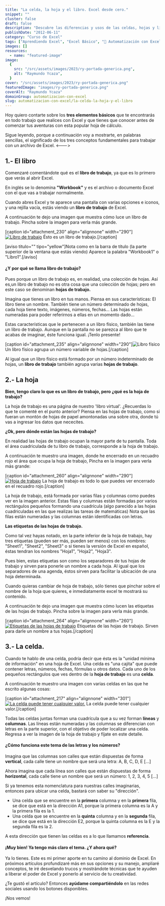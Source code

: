 ```yaml
---
title: "La celda, la hoja y el libro. Excel desde cero."
snippet: ""
cluster: false
draft: false
description: "Descubre las diferencias y usos de las celdas, hojas y libros en Excel, la herramienta de hojas de cálculo más popular del mundo."
publishDate: "2012-06-11"
category: "Curso de Excel"
tags: ["Aprendiendo Excel", "Excel Básico", "🤖 Automatización con Excel"]
images: []
resources:
  - name: "featured-image"
image:
  {
    src: "/src/assets/images/2023/ry-portada-generica.png",
    alt: "Raymundo Ycaza",
  }
cover: "/src/assets/images/2023/ry-portada-generica.png"
featuredImage: "images/ry-portada-generica.png"
coverAlt: "Raymundo Ycaza"
domainGroup: automatizacion-con-excel
slug: automatizacion-con-excel/la-celda-la-hoja-y-el-libro
---
```


Hoy quiero contarte sobre los **tres elementos básicos** que te encontrarás en todo trabajo que realices con Excel y que tienes que conocer antes de comenzar tus aventuras con esta popular hoja de cálculo.

Sigue leyendo, porque a continuación voy a mostrarte, en palabras sencillas, el significado de los tres conceptos fundamentales para trabajar con un archivo de Excel.
<--->

## 1.- El libro

Comenzaré comentándote qué es el **libro de trabajo**, ya que es lo primero que verás al abrir Excel.

En inglés se lo denomina **"Workbook"** y es el archivo o documento Excel con el que vas a trabajar normalmente.

Cuando abres Excel y te aparece una pantalla con varias opciones e iconos, y una rejilla vacía, estás viendo un **libro de trabajo** de Excel.

A continuación te dejo una imagen que muestra cómo luce un libro de trabajo. Pincha sobre la imagen para verla más grande.

\[caption id="attachment_230" align="alignnone" width="290"\][![Libro de trabajo](/src/assets/images/2023/libro-trabajo-290x2901.png "Libro de trabajo")](https://www.raymundoycaza.com/excel-basico/celda-hoja-libro.html/attachment/libro-trabajo) Ésto es un libro de trabajo.\[/caption\]

\[aviso titulo="" tipo="yellow"\]Nota como en la barra de título (la parte superior de la ventana que estás viendo) Aparece la palabra "Workbook1" o "Libro1".\[/aviso\]

#### ¿Y por qué se llama libro de trabajo?

Pues porque un libro de trabajo es, en realidad, una colección de hojas. Así es,un libro de trabajo no es otra cosa que una colección de hojas; pero en este caso se denominan **hojas de trabajo.**

Imagina que tienes un libro en tus manos. Piensa en sus características: El libro tiene un nombre. También tiene un número determinado de hojas, cada hoja tiene texto, imágenes, números, fechas... Las hojas están numeradas para poder referirnos a ellas en un momento dado...

Estas características que le pertenecen a un libro físico, también las tiene un libro de trabajo. Aunque en la pantalla no se parezca al libro que te acabas de imaginar, éste funciona igual. ¡Tenlo presente!

\[caption id="attachment_235" align="alignnone" width="290"\]![Libro físico](/src/assets/images/2023/free-stock-vector-open-book-by-the-wind-1160-290x2901.jpg "Libro físico") Un libro físico agrupa un número variable de hojas.\[/caption\]

Al igual que un libro físico está formado por un número indeterminado de hojas, un **libro de trabajo** también agrupa varias **hojas de trabajo**.

## 2.- La hoja

**Bien, tengo claro lo que es un libro de trabajo, pero ¿qué es la hoja de trabajo?**

La hoja de trabajo es una página de nuestro 'libro virtual'. ¿Recuerdas lo que te comenté en el punto anterior? Piensa en las hojas de trabajo, como si fueran un montón de hojas de papel amontonadas una sobre otra, donde tú vas a ingresar los datos que nececites.

**¿Ok, pero dónde están las hojas de trabajo?**

En realidad las hojas de trabajo ocupan la mayor parte de tu pantalla. Toda el área cuadriculada de tu libro de trabajo, corresponde a la hoja de trabajo.

A continuación te muestro una imagen, donde he encerrado en un recuadro rojo el área que ocupa la hoja de trabajo, Pincha en la imagen para verla más grande:

\[caption id="attachment_260" align="alignnone" width="290"\][![Hoja de trabajo](/src/assets/images/2023/hoja-trabajo-290x2901.png "Hoja de trabajo")](http://raymundoycaza.com/wp-content/uploads/hoja-trabajo.png) La hoja de trabajo es todo lo que puedes ver encerrado en el recuadro rojo.\[/caption\]

La hoja de trabajo, está formada por varias filas y columnas como puedes ver en la imagen anterior. Estas filas y columnas están formadas por varios rectángulos pequeños formando una cuadrícula (algo parecido a las hojas cuadriculadas en las que realizas las tareas de matemáticas) Nota que las filas están numeradas y las columnas están identificadas con letras.

**Las etiquetas de las hojas de trabajo.**

Como tal vez hayas notado, en la parte inferior de la hoja de trabajo, hay tres etiquetas (pueden ser más, pueden ser menos) con los nombres: "Sheet1", "Sheet2", "Sheet3" o si tienes la versión de Excel en español, éstas tendran los nombres "Hoja1", "Hoja2", "Hoja3".

Pues bien, estas etiquetas son como los separadores de tus hojas de trabajo y sirven para ponerle un nombre a cada hoja. Al igual que los separadores de una agenda, éstos sirven para facilitar la ubicación de una hoja determinada.

Cuando quieras cambiar de hoja de trabajo, sólo tienes que pinchar sobre el nombre de la hoja que quieres, e inmediatamente excel te mostrará su contenido.

A continuación te dejo una imagen que muestra cómo lucen las etiquetas de las hojas de trabajo. Pincha sobre la imagen para verla más grande.

\[caption id="attachment_264" align="alignnone" width="260"\][![Etiquetas de las hojas de trabajo](/src/assets/images/2023/etiquetas-hoja-trabajo1.png "Etiquetas de las hojas de trabajo")](https://www.raymundoycaza.com/excel-basico/celda-hoja-libro.html/attachment/etiquetas-hoja-trabajo) Etiquetas de las hojas de trabajo. Sirven para darle un nombre a tus hojas.\[/caption\]

## 3.- La celda.

Cuando te hablo de una celda, podría decir que ésta es la "unidad mínima de información" en una hoja de Excel. Una celda es "una cajita" que puede contener letras, números, fechas, fórmulas u otros datos. Cada uno de los pequeños rectángulos que ves dentro de la **hoja de trabajo** es una **celda**.

A continuación te muestro una imagen con varias celdas en las que he escrito algunas cosas:

\[caption id="attachment_217" align="alignnone" width="301"\][![La celda puede tener cualquier valor.](/src/assets/images/2023/que-es-celda-11.png "La celda puede tener cualquier valor.")](http://raymundoycaza.com/wp-content/uploads/que-es-celda-11.png) La celda puede tener cualquier valor.\[/caption\]

Todas las celdas juntas forman una cuadrícula que a su vez forman **líneas** y **columnas**. Las líneas están numeradas y las columnas se diferencian con letras en la parte superior, con el objetivo de poder localizar una celda. Regresa a ver la imagen de la hoja de trabajo y fíjate en este detalle.

#### ¿Cómo funciona este tema de las letras y los números?

Imagina que las columnas son calles que están dispuestas de forma **vertical**, cada calle tiene un nombre que será una letra: A, B, C, D, E \[...\]

Ahora imagina que cada línea son calles que están dispuestas de forma **horizontal**, cada calle tiene un nombre que será un número: 1, 2, 3, 4, 5 \[...\]

Si ya tenemos esta nomenclatura para nuestras calles imaginarias, entonces para ubicar una celda, bastará con saber su "dirección".

- Una celda que se encuentre en la **primera** columna y en la **primera** fila, se dice que está en la dirección A1, porque la primera columna es la A y la primera fila es la 1.
- Una celda que se encuentre en la **quinta** columna y en la **segunda** fila, se dice que está en la dirección E2, porque la quinta columna es la E y la segunda fila es la 2.

A esta dirección que tienen las celdas es a lo que llamamos **referencia**.

#### ¡Muy bien! Ya tengo más claro el tema. ¿Y ahora qué?

Ya lo tienes. Este es mi primer aporte en tu camino al dominio de Excel. En próximos artículos profundizaré más en sus opciones y su manejo, ampliaré conceptos, te iré desvelando trucos y mostrándote técnicas que te ayuden a liberar el poder de Excel y ponerlo al servicio de tu creatividad.

¿Te gustó el artículo? Entonces **ayúdame compartiéndolo** en las redes sociales usando los botones disponibles.

¡Nos vemos!
